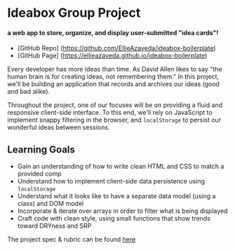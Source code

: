 # Ideabox Group Project
#### a web app to store, organize, and display user-submitted "idea cards"!

- [GitHub Repo] (https://github.com/EllieAzaveda/ideabox-boilerplate)
- [GitHub Page] (https://ellieazaveda.github.io/ideabox-boilerplate)

Every developer has more ideas than time. As David Allen likes to say "the human brain is for creating ideas, not remembering them." In this project, we'll be building an application that records and archives our ideas (good and bad alike).

Throughout the project, one of our focuses will be on providing a fluid and responsive client-side interface. To this end, we'll rely on JavaScript to implement snappy filtering in the browser, and `localStorage` to persist our wonderful ideas between sessions.

## Learning Goals

* Gain an understanding of how to write clean HTML and CSS to match a provided comp
* Understand how to implement client-side data persistence using `localStorage`
* Understand what it looks like to have a separate data model (using a class) and DOM model
* Incorporate & iterate over arrays in order to filter what is being displayed
* Craft code with clean style, using small functions that show trends toward DRYness and SRP

The project spec & rubric can be found [here](https://frontend.turing.io/projects/module-1/ideabox-group.html)

